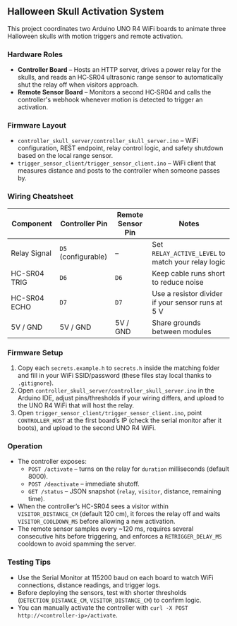 ## Halloween Skull Activation System

This project coordinates two Arduino UNO R4 WiFi boards to animate three Halloween skulls with motion triggers and remote activation.

### Hardware Roles
- **Controller Board** – Hosts an HTTP server, drives a power relay for the skulls, and reads an HC‑SR04 ultrasonic range sensor to automatically shut the relay off when visitors approach.
- **Remote Sensor Board** – Monitors a second HC‑SR04 and calls the controller's webhook whenever motion is detected to trigger an activation.

### Firmware Layout
- `controller_skull_server/controller_skull_server.ino` – WiFi configuration, REST endpoint, relay control logic, and safety shutdown based on the local range sensor.
- `trigger_sensor_client/trigger_sensor_client.ino` – WiFi client that measures distance and posts to the controller when someone passes by.

### Wiring Cheatsheet

| Component | Controller Pin | Remote Sensor Pin | Notes |
|-----------|----------------|-------------------|-------|
| Relay Signal | `D5` (configurable) | – | Set `RELAY_ACTIVE_LEVEL` to match your relay logic |
| HC-SR04 TRIG | `D6` | `D6` | Keep cable runs short to reduce noise |
| HC-SR04 ECHO | `D7` | `D7` | Use a resistor divider if your sensor runs at 5 V |
| 5V / GND | 5V / GND | 5V / GND | Share grounds between modules |

### Firmware Setup
1. Copy each `secrets.example.h` to `secrets.h` inside the matching folder and fill in your WiFi SSID/password (these files stay local thanks to `.gitignore`).
2. Open `controller_skull_server/controller_skull_server.ino` in the Arduino IDE, adjust pins/thresholds if your wiring differs, and upload to the UNO R4 WiFi that will host the relay.
3. Open `trigger_sensor_client/trigger_sensor_client.ino`, point `CONTROLLER_HOST` at the first board’s IP (check the serial monitor after it boots), and upload to the second UNO R4 WiFi.

### Operation
- The controller exposes:
  - `POST /activate` – turns on the relay for `duration` milliseconds (default 8000).
  - `POST /deactivate` – immediate shutoff.
  - `GET /status` – JSON snapshot (`relay`, `visitor`, distance, remaining time).
- When the controller’s HC-SR04 sees a visitor within `VISITOR_DISTANCE_CM` (default 120 cm), it forces the relay off and waits `VISITOR_COOLDOWN_MS` before allowing a new activation.
- The remote sensor samples every ~120 ms, requires several consecutive hits before triggering, and enforces a `RETRIGGER_DELAY_MS` cooldown to avoid spamming the server.

### Testing Tips
- Use the Serial Monitor at 115200 baud on each board to watch WiFi connections, distance readings, and trigger logs.
- Before deploying the sensors, test with shorter thresholds (`DETECTION_DISTANCE_CM`, `VISITOR_DISTANCE_CM`) to confirm logic.
- You can manually activate the controller with `curl -X POST http://<controller-ip>/activate`.
